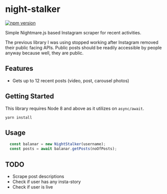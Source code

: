 # night-stalker
[![npm version](https://badge.fury.io/js/night-stalker.svg)](https://badge.fury.io/js/night-stalker)

Simple Nightmare.js based Instagram scraper for recent activities.

The previous library I was using stopped working after Instagram removed their public facing APIs.
Public posts should be readily accessible by people anyway because well, they are public.

## Features
- Gets up to 12 recent posts (video, post, carousel photos)

## Getting Started
This library requires Node 8 and above as it utilizes on ```async/await```.
```
yarn install
```

## Usage
```javascript
  const balanar = new NightStalker(username);
  const posts = await balanar.getPosts(noOfPosts);
```

## TODO
- Scrape post descriptions
- Check if user has any insta-story
- Check if user is live